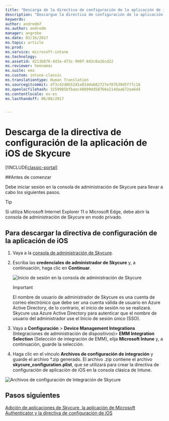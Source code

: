 ```yaml
---
title: "Descarga de la directiva de configuración de la aplicación de iOS de Skycure"
description: "Descargue la directiva de configuración de la aplicación de iOS de Skycure para usar con la aplicación de iOS de Skycure implementada para usuarios finales."
keywords: 
author: andredm7
ms.author: andredm
manager: angrobe
ms.date: 03/16/2017
ms.topic: article
ms.prod: 
ms.service: microsoft-intune
ms.technology: 
ms.assetid: d211b876-4d3a-473c-999f-843c0a16cd22
ms.reviewer: heenamac
ms.suite: ems
ms.custom: intune-classic
ms.translationtype: Human Translation
ms.sourcegitcommit: df3c42d8b52d1a01ddab82727e707639d5f77c16
ms.openlocfilehash: 3159985bfbaec40899dd58766e214daa672ee6d4
ms.contentlocale: es-es
ms.lasthandoff: 06/08/2017


---
```


# <a name="download-skycure-ios-app-configuration-policy"></a>Descarga de la directiva de configuración de la aplicación de iOS de Skycure

[!INCLUDE[classic-portal](../includes/classic-portal.md)]

##<a name="before-you-begin"></a>Antes de comenzar

Debe iniciar sesión en la consola de administración de Skycure para llevar a cabo los siguientes pasos.

> [!TIP] 
> Si utiliza Microsoft Internet Explorer 11 o Microsoft Edge, debe abrir la consola de administración de Skycure en modo privado.

## <a name="to-download-the-ios-app-configuration-policy"></a>Para descargar la directiva de configuración de la aplicación de iOS

1.  Vaya a la [consola de administración de Skycure](https://aad.skycure.com).

2.  Escriba las **credenciales de administrador de Skycure** y, a continuación, haga clic en **Continuar**.

    ![Inicio de sesión en la consola de administración de Skycure](../media/mtp/skycure-ios-app-1.png)

    > [!IMPORTANT] 
    > El nombre de usuario de administrador de Skycure es una cuenta de correo electrónico que debe ser una cuenta válida de usuario en Azure Active Directory, de lo contrario, el inicio de sesión no se realizará. Skycure usa Azure Active Directory para autenticar que el nombre de usuario del administrador use el Inicio de sesión único (SSO).

3.  Vaya a **Configuración** &gt; **Device Management Integrations** (Integraciones de administración de dispositivos)&gt; **EMM Integration Selection** (Selección de integración de EMM), elija **Microsoft Intune** y, a continuación, guarde la selección.

2.  Haga clic en el vínculo **Archivos de configuración de integración** y guarde el archivo \*.zip generado. El archivo .zip contiene el archivo **skycure\_configuration.plist**, que se utilizará para crear la directiva de configuración de aplicación de iOS en la consola clásica de Intune.

![Archivos de configuración de Integración de Skycure](../media/mtp/skycure-ios-app-2.png)

## <a name="next-steps"></a>Pasos siguientes

[Adición de aplicaciones de Skycure, la aplicación de Microsoft Authenticator y la directiva de configuración de iOS](/intune-classic/deploy-use/add-skycure-apps-microsoft-authenticator-and-ios-app-configuration-policy)

